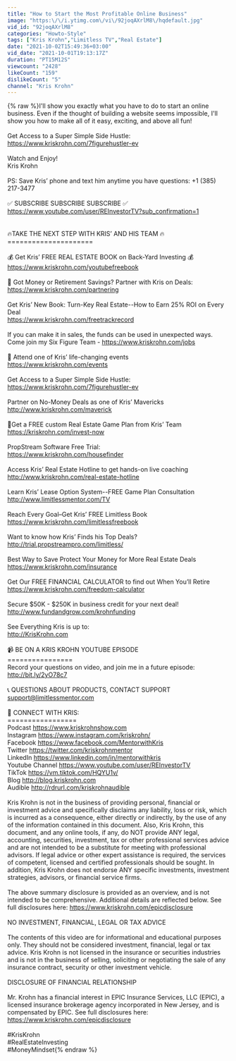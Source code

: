 ```yaml
---
title: "How to Start the Most Profitable Online Business"
image: "https:\/\/i.ytimg.com\/vi\/92joqAXrlM8\/hqdefault.jpg"
vid_id: "92joqAXrlM8"
categories: "Howto-Style"
tags: ["Kris Krohn","Limitless TV","Real Estate"]
date: "2021-10-02T15:49:36+03:00"
vid_date: "2021-10-01T19:13:17Z"
duration: "PT15M12S"
viewcount: "2428"
likeCount: "159"
dislikeCount: "5"
channel: "Kris Krohn"
---
```

{% raw %}I'll show you exactly what you have to do to start an online business. Even if the thought of building a website seems impossible, I'll show you how to make all of it easy, exciting, and above all fun!<br /><br />Get Access to a Super Simple Side Hustle: <br /><a rel="nofollow" target="blank" href="https://www.kriskrohn.com/7figurehustler-ev">https://www.kriskrohn.com/7figurehustler-ev</a><br /><br />Watch and Enjoy!<br />Kris Krohn<br /><br />PS: Save Kris’ phone and text him anytime you have questions: +1 (385) 217-3477<br /> <br />✅ SUBSCRIBE SUBSCRIBE SUBSCRIBE ✅<br /> <a rel="nofollow" target="blank" href="https://www.youtube.com/user/REInvestorTV?sub_confirmation=1">https://www.youtube.com/user/REInvestorTV?sub_confirmation=1</a><br /><br /><br />🔥TAKE THE NEXT STEP WITH KRIS’ AND HIS TEAM 🔥<br />=====================<br /> <br />💰 Get Kris’ FREE REAL ESTATE BOOK on Back-Yard Investing 💰<br /><a rel="nofollow" target="blank" href="https://www.kriskrohn.com/youtubefreebook">https://www.kriskrohn.com/youtubefreebook</a><br /> <br />🤝 Got Money or Retirement Savings? Partner with Kris on Deals:<br /><a rel="nofollow" target="blank" href="https://www.kriskrohn.com/partnering">https://www.kriskrohn.com/partnering</a><br /><br />Get Kris’ New Book: Turn-Key Real Estate--How to Earn 25% ROI on Every Deal<br /><a rel="nofollow" target="blank" href="https://www.kriskrohn.com/freetrackrecord">https://www.kriskrohn.com/freetrackrecord</a><br /><br />If you can make it in sales, the funds can be used in unexpected ways. Come join my Six Figure Team - <a rel="nofollow" target="blank" href="https://www.kriskrohn.com/jobs">https://www.kriskrohn.com/jobs</a><br /> <br />🎤 Attend one of Kris’ life-changing events<br /><a rel="nofollow" target="blank" href="https://www.kriskrohn.com/events">https://www.kriskrohn.com/events</a><br /><br />Get Access to a Super Simple Side Hustle: <br /><a rel="nofollow" target="blank" href="https://www.kriskrohn.com/7figurehustler-ev">https://www.kriskrohn.com/7figurehustler-ev</a><br /><br />Partner on No-Money Deals as one of Kris’ Mavericks<br /><a rel="nofollow" target="blank" href="http://www.kriskrohn.com/maverick">http://www.kriskrohn.com/maverick</a><br /> <br />🤝Get a FREE custom Real Estate Game Plan from Kris’ Team<br /><a rel="nofollow" target="blank" href="https://kriskrohn.com/invest-now">https://kriskrohn.com/invest-now</a><br /><br />PropStream Software Free Trial:<br /><a rel="nofollow" target="blank" href="https://www.kriskrohn.com/housefinder">https://www.kriskrohn.com/housefinder</a><br />  <br />Access Kris’ Real Estate Hotline to get hands-on live coaching<br /><a rel="nofollow" target="blank" href="http://www.kriskrohn.com/real-estate-hotline">http://www.kriskrohn.com/real-estate-hotline</a><br /> <br />Learn Kris’ Lease Option System--FREE Game Plan Consultation<br /><a rel="nofollow" target="blank" href="http://www.limitlessmentor.com/TV">http://www.limitlessmentor.com/TV</a><br /> <br />Reach Every Goal–Get Kris’ FREE Limitless Book<br /><a rel="nofollow" target="blank" href="https://www.kriskrohn.com/limitlessfreebook">https://www.kriskrohn.com/limitlessfreebook</a><br /><br />Want to know how Kris’ Finds his Top Deals?<br /><a rel="nofollow" target="blank" href="http://trial.propstreampro.com/limitless/">http://trial.propstreampro.com/limitless/</a><br /><br />Best Way to Save Protect Your Money for More Real Estate Deals<br /><a rel="nofollow" target="blank" href="https://www.kriskrohn.com/insurance">https://www.kriskrohn.com/insurance</a><br /><br />Get Our FREE FINANCIAL CALCULATOR to find out When You’ll Retire<br /><a rel="nofollow" target="blank" href="https://www.kriskrohn.com/freedom-calculator">https://www.kriskrohn.com/freedom-calculator</a><br /><br />Secure $50K - $250K in business credit for your next deal!<br /><a rel="nofollow" target="blank" href="http://www.fundandgrow.com/krohnfunding">http://www.fundandgrow.com/krohnfunding</a><br /><br />See Everything Kris is up to:<br /><a rel="nofollow" target="blank" href="http://KrisKrohn.com">http://KrisKrohn.com</a><br /><br />📹 BE ON A KRIS KROHN YOUTUBE EPISODE<br />================<br />Record your questions on video, and join me in a future episode:<br /><a rel="nofollow" target="blank" href="http://bit.ly/2yO78c7">http://bit.ly/2yO78c7</a><br /><br />📞 QUESTIONS ABOUT PRODUCTS, CONTACT SUPPORT<br />support@limitlessmentor.com<br /><br />📲 CONNECT WITH KRIS:<br />=================<br />Podcast <a rel="nofollow" target="blank" href="https://www.kriskrohnshow.com">https://www.kriskrohnshow.com</a><br />Instagram <a rel="nofollow" target="blank" href="https://www.instagram.com/kriskrohn/">https://www.instagram.com/kriskrohn/</a><br />Facebook <a rel="nofollow" target="blank" href="https://www.facebook.com/MentorwithKris">https://www.facebook.com/MentorwithKris</a><br />Twitter <a rel="nofollow" target="blank" href="https://twitter.com/kriskrohnmentor">https://twitter.com/kriskrohnmentor</a><br />LinkedIn <a rel="nofollow" target="blank" href="https://www.linkedin.com/in/mentorwithkris">https://www.linkedin.com/in/mentorwithkris</a><br />Youtube Channel <a rel="nofollow" target="blank" href="https://www.youtube.com/user/REInvestorTV">https://www.youtube.com/user/REInvestorTV</a><br />TikTok <a rel="nofollow" target="blank" href="https://vm.tiktok.com/HQYU1v/">https://vm.tiktok.com/HQYU1v/</a><br />Blog <a rel="nofollow" target="blank" href="http://blog.kriskrohn.com">http://blog.kriskrohn.com</a><br />Audible <a rel="nofollow" target="blank" href="http://rdrurl.com/kriskrohnaudible">http://rdrurl.com/kriskrohnaudible</a><br /><br />Kris Krohn is not in the business of providing personal, financial or investment advice and specifically disclaims any liability, loss or risk, which is incurred as a consequence, either directly or indirectly, by the use of any of the information contained in this document. Also, Kris Krohn, this document, and any online tools, if any, do NOT provide ANY legal, accounting, securities, investment, tax or other professional services advice and are not intended to be a substitute for meeting with professional advisors. If legal advice or other expert assistance is required, the services of competent, licensed and certified professionals should be sought. In addition, Kris Krohn does not endorse ANY specific investments, investment strategies, advisors, or financial service firms.<br /><br />The above summary disclosure is provided as an overview, and is not intended to be comprehensive. Additional details are reflected below. See full disclosures here: <a rel="nofollow" target="blank" href="https://www.kriskrohn.com/epicdisclosure">https://www.kriskrohn.com/epicdisclosure</a><br /> <br />NO INVESTMENT, FINANCIAL, LEGAL OR TAX ADVICE<br /> <br />The contents of this video are for informational and educational purposes only. They should not be considered investment, financial, legal or tax advice. Kris Krohn is not licensed in the insurance or securities industries and is not in the business of selling, soliciting or negotiating the sale of any insurance contract, security or other investment vehicle. <br /> <br />DISCLOSURE OF FINANCIAL RELATIONSHIP<br /> <br />Mr. Krohn has a financial interest in EPIC Insurance Services, LLC (EPIC), a licensed insurance brokerage agency incorporated in New Jersey, and is compensated by EPIC. See full disclosures here: <a rel="nofollow" target="blank" href="https://www.kriskrohn.com/epicdisclosure">https://www.kriskrohn.com/epicdisclosure</a><br /><br />#KrisKrohn<br />#RealEstateInvesting <br />#MoneyMindset{% endraw %}
